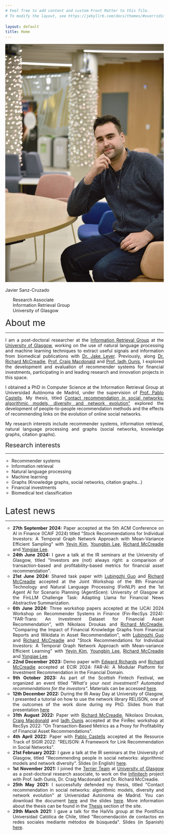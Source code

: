 ```yaml
---
# Feel free to add content and custom Front Matter to this file.
# To modify the layout, see https://jekyllrb.com/docs/themes/#overriding-theme-defaults

layout: default
title: Home
---
```


<div class="publications-div">
	<div class="about" >
		<div id="intro-photo" style="position:relative">
		<img style="width: inherit;" src="/assets/img/full-photo-4.png"/>
		<div class="intro-photo-text">
			<p id="intro-photo-text-title">Javier Sanz-Cruzado</p>
			<ul class="descr">
				<li style="list-style-type: none;">Research Associate</li>
				<li style="list-style-type: none;">Information Retrieval Group</li>
				<li style="list-style-type: none;">University of Glasgow</li>
			</ul>
		</div>
		</div>
		<div class="mainhr">
			<div style="font-size:28px">About me</div>
			<hr>
			<div style="text-align: justify">
				<p>I am a post-doctoral researcher at the <a href="https://www.gla.ac.uk/schools/computing/research/researchsections/ida-section/informationretrieval/">Information Retrieval Group</a> at the <a href="https://www.gla.ac.uk">University of Glasgow</a>, working on the use of natural language processing and machine learning techniques to extract useful signals and information from biomedical publications with <a href="https://jakelever.github.io/">Dr. Jake Lever</a>. Previously, along <a href="https://www.dcs.gla.ac.uk/~richardm/Home/">Dr. Richard McCreadie</a>, <a href="https://www.dcs.gla.ac.uk/~craigm/">Prof. Craig Macdonald</a> and <a href="https://www.gla.ac.uk/schools/computing/staff/iadhounis/">Prof. Iadh Ounis</a>, I explored the development and evaluation of recommender systems for financial investments, participating in and leading research and innovation projects in this space.</p>
				<p>I obtained a PhD in Computer Science at the Information Retrieval Group at Universidad Autónoma de Madrid, under the supervision of <a href="https://castells.github.io">Prof. Pablo Castells</a>. My thesis, titled <a href="https://javiersanzcruza.github.io/thesis">Contact recommendation in social networks: algorithmic models, diversity and network evolution"</a> explored the development of people-to-people recommendation methods and the effects of recommending links on the evolution of online social networks.</p>
				<p>My research interests include recommender systems, information retrieval, natural language processing and graphs (social networks, knowledge graphs, citation graphs).</p>
			</div>
			<div style="font-size: 20px">Research interests</div>
			<hr>
			<div>
				<ul style="padding-left: 20px">
					<li style="list-style-type: circle;">Recommender systems</li>
					<li style="list-style-type: circle;">Information retrieval</li>
					<li style="list-style-type: circle;">Natural language processing</li>
					<li style="list-style-type: circle;">Machine learning</li>
					<li style="list-style-type: circle;">Graphs (Knowledge graphs, social networks, citation graphs...)</li>
					<li style="list-style-type: circle;">Financial investments</li>
					<li style="list-style-type: circle;">Biomedical text classification</li>
				</ul>
			</div>
		</div>
		<div>
	</div>
</div>

<div class="publications-div news-div">
	<div style="align: left; font-size:28px; margin-top: 32px">Latest news</div>
	<hr class="solid">
	<ul>
		<li style="text-align: justify; list-style-type: circle"><b>27th September 2024:</b> Paper accepted at the 5th ACM Conference on AI in Finance (ICAIF 2024) titled "Stock Recommendations for Individual Investors: A Temporal Graph Network Approach with Mean-Variance Efficient Sampling" with <a href="https://unist-felab.notion.site/Yejin-Kim-04a82e295b0f4452b50b18f8cba73cad">Yeyin Kim</a>, <a href="https://unist-felab.notion.site/Youngbin-Lee-339841e341f840d8808478df95e5dd97">Youngbin Lee</a>, <a href="http://dcs.gla.ac.uk/~richardm/Home/">Richard McCreadie</a> and <a href="https://unist-felab.notion.site/Yongjae-Lee-Ph-D-f43bbcebc05a4697b56b42db61e3e221">Yongjae Lee</a>.</li>
		<li style="text-align: justify; list-style-type: circle"><b>24th June 2024:</b> I gave a talk at the IR seminars at the University of Glasgow, titled "Investors are (not) always right: a comparison of transaction-based and profitability-based metrics for financial asset recommendation".</li>
		<li style="text-align: justify; list-style-type: circle"><b>21st June 2024:</b> Shared task paper with <a href="https://www.gla.ac.uk/pgrs/lubingzhiguo/">Lubingzhi Guo</a> and <a href="http://dcs.gla.ac.uk/~richardm/Home/">Richard McCreadie</a> accepted at the Joint Workshop of the 8th Financial Technology and Natural Language Processing (FinNLP) and the 1st Agent AI for Scenario Planning (AgentScen): University of Glasgow at the FinLLM Challenge Task: Adapting Llama for Financial News Abstractive Summarization.</li>
		<li style="text-align: justify; list-style-type: circle"><b>6th June 2024:</b> Three workshop papers accepted at the IJCAI 2024 Workshop on Recommender Systems in Finance (Fin-RecSys 2024): "FAR-Trans: An Investment Dataset for Financial Asset Recommendation", with Nikolaos Droukas and <a href="http://dcs.gla.ac.uk/~richardm/Home/">Richard McCreadie</a>, "Comparing the Impact of Financial Knowledge Graphs from Financial Reports and Wikidata in Asset Recommendation", with <a href="https://www.gla.ac.uk/pgrs/lubingzhiguo/">Lubingzhi Guo</a> and <a href="http://dcs.gla.ac.uk/~richardm/Home/">Richard McCreadie</a> and "Stock Recommendations for Individual Investors: A Temporal Graph Network Approach with Mean-variance Efficient Learning" with <a href="https://unist-felab.notion.site/Yejin-Kim-04a82e295b0f4452b50b18f8cba73cad">Yeyin Kim</a>, <a href="https://unist-felab.notion.site/Youngbin-Lee-339841e341f840d8808478df95e5dd97">Youngbin Lee</a>, <a href="http://dcs.gla.ac.uk/~richardm/Home/">Richard McCreadie</a> and <a href="https://unist-felab.notion.site/Yongjae-Lee-Ph-D-f43bbcebc05a4697b56b42db61e3e221">Yongjae Lee</a>.</li>
		<li style="text-align: justify; list-style-type: circle"><b>22nd December 2023:</b> Demo paper with <a href="https://www.gla.ac.uk/schools/computing/staff/edwardrichards/">Edward Richards</a> and <a href="http://dcs.gla.ac.uk/~richardm/Home/">Richard McCreadie</a> accepted  at ECIR 2024: FAR-AI: A Modular Platform for Investment Recommendation in the Financial Domain.</li>
		<li style="text-align: justify; list-style-type: circle"><b>9th October 2023:</b> As part of the Scottish Fintech Festival, we organized an event titled <i>"What's your next investment? Automated recommendations for the investors"</i>. Materials can be accessed <a href="https://javiersanzcruza.github.io/farai-workshop">here</a>.</li>
		<li style="text-align: justify; list-style-type: circle"><b>12th December 2022:</b> During the IR Away Day at University of Glasgow, I presented a tutorial on how to use the network library RELISON, one of the outcomes of the work done during my PhD. Slides from that presentation <a href="/assets/slides/relison.pdf">here</a>  </li>
		<li style="text-align: justify; list-style-type: circle"><b>31th August 2022:</b> Paper with <a href="http://dcs.gla.ac.uk/~richardm/Home/">Richard McCreadie</a>, Nikolaos Droukas, <a href="http://www.dcs.gla.ac.uk/~craigm/">Craig Macdonald</a> and <a href="http://www.dcs.gla.ac.uk/~ounis/">Iadh Ounis</a> accepted at the FinRec workshop at RecSys 2022: "On Transaction-Based Metrics as a Proxy for Profitability of Financial Asset Recommendations".</li>
		<li style="text-align: justify; list-style-type: circle"><b>4th April 2022:</b> Paper with <a href="https://castells.github.io/">Pablo Castells</a> accepted at the Resource Track of SIGIR 2022: "RELISON: A Framework for Link Recommendation in Social Networks".</li>
		<li style="text-align: justify; list-style-type: circle"><b>21st February 2022:</b> I gave a talk at the IR seminars at the University of Glasgow, titled "Recommending people in social networks: algorithmic models and network diversity". Slides (in English) <a href="/assets/slides/ir-seminar-glasgow-february-2022.pdf">here</a>.</li>
		<li style="text-align: justify; list-style-type: circle"><b>1st November 2021:</b> I joined the <a href="http://terrierteam.dcs.gla.ac.uk/index.html">Terrier Team</a> at <a href="https://www.gla.ac.uk">University of Glasgow</a> as a post-doctoral research associate, to work on the <a href="https://www.infinitech-h2020.eu/">Infinitech</a> project with Prof. Iadh Ounis, Dr. Craig Macdonald and Dr. Richard McCreadie.</li>
		<li style="text-align: justify; list-style-type: circle"><b>25th May 2021:</b> I successfully defended my thesis, titled "Contact recommendation in social networks: algorithmic models, diversity and network evolution" at Universidad Autónoma de Madrid. You can download the document <a href="https://javiersanzcruza.github.io/jsanzcruzado-phdthesis.pdf">here</a> and the slides <a href="https://javiersanzcruza.github.io/thesis-slides.pdf">here</a>. More information about the thesis can be found in the <a href="/thesis">Thesis</a> section of the site.</li>
		<li style="text-align: justify; list-style-type: circle"><b>29th March 2021:</b> I gave a talk for the HaiVis group at the Pontificia Universidad Católica de Chile, titled "Recomendación de contactos en redes sociales mediante métodos de búsqueda". Slides (in Spanish) <a href="/assets/slides/haivis-puc-chile-marzo-2021.pdf">here</a>.</li>
	</ul>
</div>
